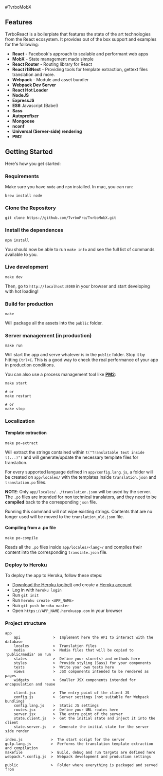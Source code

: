 #TvrboMobX

## Features
TvrboReact is a boilerplate that features the state of the art technologies from the React ecosystem. It provides out of the box support and examples for the following:

* **React** - Facebook's approach to scalable and performant web apps
* **MobX** - State management made simple
* **React Router** - Routing library for React
* **React i18Next** - Providing tools for template extraction, gettext files translation and more.
* **Webpack** - Module and asset bundler
* **Webpack Dev Server**
* **React Hot Loader**
* **NodeJS**
* **ExpressJS**
* **ES6** Javascript (Babel)
* **Sass**
* **Autoprefixer**
* **Mongoose**
* **nconf**
* **Universal (Server-side) rendering**
* **PM2**

## Getting Started
Here's how you get started:

### Requirements
Make sure you have `node` and `npm` installed. In mac, you can run:

	brew install node


### Clone the Repository

	git clone https://github.com/TvrboPro/TvrboMobX.git

<!--<h5>Second way: Yeoman Generator</h5>
<p>(This fork is still untested)</p>

<h5>Second way: Yeoman Generator</h5>
<ol>
    <li><code>npm install -g yo</code></li>
    <li><code>npm install -g TvrboPro/TvrboReact</code></li>
    <li>In your app's folder: <code>yo react-redux-fullstack</code></li>
</ol>
-->

### Install the dependences

	npm install

<!-- Using the yeoman generator should install the dependencies automatically.-->

You should now be able to run `make info` and see the full list of commands available to you.

### Live development

	make dev

Then, go to `http://localhost:8080` in your browser and start developing with hot loading!

### Build for production

	make

Will package all the assets into the `public` folder.

### Server management (in production)

	make run

Will start the app and serve whatever is in the `public` folder. Stop it by hitting `Ctrl+C`. This is a good way to check the real performance of your app in production conditions.

You can also use a process management tool like **[PM2](http://pm2.keymetrics.io/)**:

	make start

	# or
	make restart

	# or
	make stop


### Localization
#### Template extraction

	make po-extract

Will extract the strings contained within `t("Translatable text inside t(...)")` and will generate/update the necessary template files for translation.

For every supported language defined in `app/config.lang.js`, a folder will be created on `app/locales/` with the templates inside `translation.json` and `translation.po` files.

**NOTE**: Only `app/locales/../translation.json` will be used by the server. The `.po` files are intended for non technical translators, and they need to be **compiled** back to the corresponding `json` file.

Running this command will not wipe existing strings. Contents that are no longer used will be moved to the `translation_old.json` file.

#### Compiling from a .po file

	make po-compile

Reads all the `.po` files inside `app/locales/<lang>/` and compiles their content into the corresponding `translate.json` file.

### Deploy to Heroku
To deploy the app to Heroku, follow these steps:

* [Download the Heroku toolbelt](https://toolbelt.heroku.com) and create a [Heroku account](https://www.heroku.com)
* Log in with `heroku login`
* Run `git init`
* Run `heroku create <APP_NAME>`
* Run `git push heroku master`
* Open `https://APP_NAME.herokuapp.com` in your browser

### Project structure

	app
		api               >  Implement here the API to interact with the database
		locales           >  Translation files
		media             >  Media files that will be copied to 'public/media' on run
		states            >  Define your store(s) and methods here
		styles            >  Provide styling (Sass) for your components
		tests             >  Write your own tests here
		views             >  JSX components intended to be rendered as pages
		widgets           >  Smaller JSX components intended for encapsulation and reuse

		client.jsx        >  The entry point of the client JS
		config.js         >  Server settings (not suitable for Webpack bundling)
		config.lang.js    >  Static JS settings
		routes.jsx        >  Define your URL routes here
		server.jsx        >  The entry point of the server
		state.client.js   >  Get the initial state and inject it into the client
		state.server.js   >  Generate the initial state for the server side render

	index.js             >  The start script for the server
	gulp.lang.js         >  Performs the translation template extraction and compilation
	makefile             >  Build, debug and run targets are defined here
	webpack.*.config.js  >  Webpack development and production settings

	public               >  Folder where everything is packaged and served from
